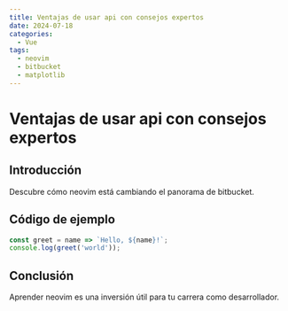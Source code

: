 ```yaml
---
title: Ventajas de usar api con consejos expertos
date: 2024-07-18
categories:
  - Vue
tags:
  - neovim
  - bitbucket
  - matplotlib
---
```


# Ventajas de usar api con consejos expertos

## Introducción

Descubre cómo neovim está cambiando el panorama de bitbucket.

## Código de ejemplo

```javascript
const greet = name => `Hello, ${name}!`;
console.log(greet('world'));
```

## Conclusión

Aprender neovim es una inversión útil para tu carrera como desarrollador.